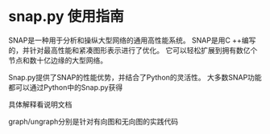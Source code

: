# snap.py 使用指南

SNAP是一种用于分析和操纵大型网络的通用高性能系统。 
SNAP是用C ++编写的，并针对最高性能和紧凑图形表示进行了优化。 
它可以轻松扩展到拥有数亿个节点和数十亿边缘的大型网络。


Snap.py提供了SNAP的性能优势，并结合了Python的灵活性。 
大多数SNAP功能都可以通过Python中的Snap.py获得



具体解释看说明文档

graph/ungraph分别是针对有向图和无向图的实践代码
